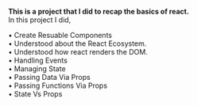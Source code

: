 **This is a project that I did to recap the basics of react.** <br>
In this project I did, <br>

• Create Resuable Components <br>
• Understood about the React Ecosystem. <br>
• Understood how react renders the DOM. <br>
• Handling Events <br>
• Managing State <br>
• Passing Data Via Props <br>
• Passing Functions Via Props <br>
• State Vs Props <br>
